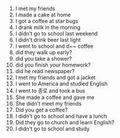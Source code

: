1. I met my friends
2. I made a cake at home
3. I got a coffee at star bugs
4. I drank milk in the morning
5. I didn't go to school last weekend
6. I didn't drink beer last light
7. I went to school and d~~ coffee
8. did they walk up early?
9. did you take a shower?
10. did you finish your homework?
11. did he read newspaper?
12. I met my friends and got a jacket
13. I went to America and studied English
14. I went to 종로 and took a bus
15. She made a coffee and gave me
16. She didn't meet my friends
17. Did you get a coffee?
18. I didn't go to school and have a lunch
19. Did they go to church and learn English?
20. I didn't go to school and study
